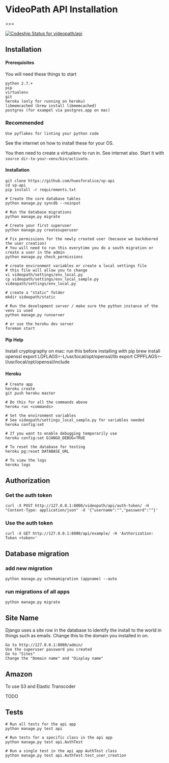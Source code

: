 # VideoPath API Installation
===



[ ![Codeship Status for videopath/api](https://codeship.io/projects/8ca66760-1ccf-0132-376b-6e4899336ea0/status)](https://codeship.io/projects/35297)

## Installation

#### Prerequisites
You will need these things to start

	python 2.7.+
	pip
	virtualenv
	git
	heroku (only for running on heroku)
	libmemcached (brew install libmemcached)
	postgres (for exampel via postgres.app on mac)

### Recommended 

	Use pyflakes for linting your python code

See the internet on how to install these for your OS.

You then need to create a virtualenv to run in. See internet also.
Start it with ``source dir-to-your-venv/bin/activate``.

#### Installation

	git clone https://github.com/huesforalice/vp-api
	cd vp-api
	pip install -r requirements.txt

	# Create the core database tables
	python manage.py syncdb --noinput

	# Run the database migrations
	python manage.py migrate

	# Create your first superuser
	python manage.py createsuperuser

	# Fix permissions for the newly created user (because we backdoored the user creation)
	# You will need to run this everytime you do a south migration or create a user in the admin
	python manage.py check_permissions

	# create environment variables or create a local settings file
	# this file will allow you to change
	vi videopath/settings/env_local.py
	cp videopath/settings/env_local_sample.py videopath/settings/env_local.py

	# create a "static" folder
	mkdir videopath/static

	# Run the development server / make sure the python instance of the venv is used
	python manage.py runserver

	# or use the heroku dev server
	foreman start

#### Pip Help
Install cryptography on mac:
run this before installing with pip
	brew install openssl
	export LDFLAGS=-L/usr/local/opt/openssl/lib
	export CPPFLAGS=-I/usr/local/opt/openssl/include

#### Heroku

	# Create app
	heroku create
	git push heroku master

	# Do this for all the commands above
	heroku run <commands>

	# Set the environment variables
	# See videopath/settings_local_sample.py for variables needed
	heroku config:set

	# If you want to enable debugging temporarily use
	heroku config:set DJANGO_DEBUG=TRUE

	# To reset the database for testing
	heroku pg:reset DATABASE_URL

	# To view the logs
	heroku logs

## Authorization

### Get the auth token
	curl -X POST http://127.0.0.1:8000/videopath/api/auth-token/ -H "Content-Type: application/json" -d '{"username":"","password":""}'

### Use the auth token
	curl -X GET http://127.0.0.1:8000/api/example/ -H 'Authorization: Token <token>'


## Database migration

### add new migration
	python manage.py schemamigration (appname) --auto

### run migrations of all apps
	python manage.py migrate

## Site Name

Django uses a site row in the database to identify the install to the world in things such as emails. Change this to the domain you installed in on.

	Go to http://127.0.0.1:8000/admin/
	Use the superuser password you created
	Go to "Sites"
	Change the "Domain name" and "Display name"

## Amazon

To use S3 and Elastic Transcoder

TODO


## Tests

	# Run all tests for the api app
	python manage.py test api

	# Run tests for a specific class in the api app
	python manage.py test api.AuthTest

	# Run a single test in the api app AuthTest class
	python manage.py test api.AuthTest.test_user_creation


